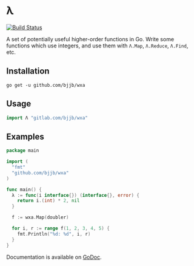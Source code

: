 # λ

[![Build Status][badge]][home]

A set of potentially useful higher-order functions in Go. Write some functions
which use integers, and use them with `Λ.Map`, `Λ.Reduce`, `Λ.Find`, etc.

## Installation

    go get -u github.com/bjjb/wxa

## Usage

```go
import Λ "gitlab.com/bjjb/wxa"
```

## Examples

```go
package main

import (
  "fmt"
  "github.com/bjjb/wxa"
)

func main() {
  λ := func(i interface{}) (interface{}, error) {
    return i.(int) * 2, nil
  }

  f := wxa.Map(doubler)

  for i, r := range f(1, 2, 3, 4, 5) {
    fmt.Println("%d: %d", i, r)
  }
}
```

Documentation is available on [GoDoc](https://godoc.org/github.com/bjjb/wxa).

[home]: https://travis-ci.com/bjjb/wxa
[badge]: https://travis-ci.com/bjjb/wxa.svg?branch=master
